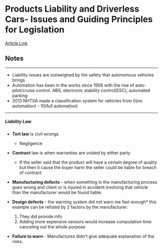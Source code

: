 # Products Liability and Driverless Cars- Issues and Guiding Principles for Legislation
[Article Link ](https://www.brookings.edu/research/products-liability-and-driverless-cars-issues-and-guiding-principles-for-legislation/)


## Notes
---
- Liability issues are outweighed by the safety that autonomous vehicles brings
- Automation has been in the works since 1958 with the rise of auto-pilot/cruise control. ABS, electronic stability control(ESC), automated parking
- 2013 NHTSA made a classification system for vehicles from 0(no automation) - 10(full automation)
---
##### Liability Law
- **Tort law** is civil wrongs
	- Negligence
- **Contract** law is when warranties are voided by either party
	- If the seller said that the product will have a certain degree of quality but then it cause the buyer harm the seller could be liable for breach of contract
- **Manufacturing defects** - when something in the manufacturing process goes wrong and client or is injured in accident involving that vehicle than the manufacturer would be found liable.
- **Design defects** - the warning system did not warn me fast enough* this example can be refuted by 2 factors by the manufacturer:
	1. They did provide info
	2. Adding more expensive sensors would increase computation time canceling out the whole purpose 

- **Failure to warn** - Manufactures didn't give adequate explanation of the risks.